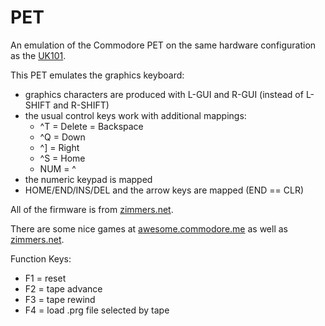 PET
===

An emulation of the Commodore PET on the same hardware configuration
as the [UK101](https://github.com/jscrane/UK101).

This PET emulates the graphics keyboard:
- graphics characters are produced with L-GUI and R-GUI (instead of L-SHIFT and 
R-SHIFT)
- the usual control keys work with additional mappings:
  - ^T = Delete = Backspace
  - ^Q = Down
  - ^] = Right
  - ^S = Home
  - NUM = ^
- the numeric keypad is mapped
- HOME/END/INS/DEL and the arrow keys are mapped (END == CLR)

All of the firmware is from [zimmers.net](http://www.zimmers.net/anonftp/pub/cbm/firmware/computers/pet/index.html).

There are some nice games at [awesome.commodore.me](http://awesome.commodore.me/pet/pet-games/) as well as [zimmers.net](http://www.zimmers.net/anonftp/pub/cbm/pet/games/english/index.html).

Function Keys:
- F1 = reset
- F2 = tape advance
- F3 = tape rewind
- F4 = load .prg file selected by tape
